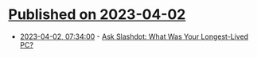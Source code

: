# [Published on 2023-04-02](index.md)

* [2023-04-02, 07:34:00](https://ask.slashdot.org/story/23/04/02/0058226/ask-slashdot-what-was-your-longest-lived-pc?utm_source=rss1.0mainlinkanon&utm_medium=feed) - [Ask Slashdot:  What Was Your Longest-Lived PC?](https://ask.slashdot.org/story/23/04/02/0058226/ask-slashdot-what-was-your-longest-lived-pc?utm_source=rss1.0mainlinkanon&utm_medium=feed)
